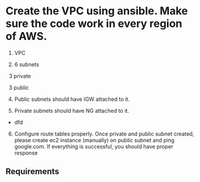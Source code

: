 Create the VPC using ansible. Make sure the code work in every region of AWS.  
==============================================================================
1. VPC 

2. 6 subnets 

   3 private  

   3 public  

4. Public subnets should have IGW attached to it.  

5. Private subnets should have NG attached to it.  

* dfd

6. Configure route tables properly. Once private and public subnet created, please create ec2 instance (manually)
on public subnet and ping google.com. If everything is successful, you should have proper response 


Requirements
------------
